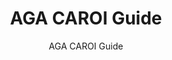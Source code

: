 ---
layout: resources-landing
title: "AGA CAROI Guide"
subtitle: "AGA CAROI Guide"
filters: federal-financial-assistance coffa uniform-guidance-2-cfr-200 training 2016
doc-link: ../assets/files/Panel6_AGA-CAROI-Guide-05-2010.pdf archived
fiscal_year: 2016
---
